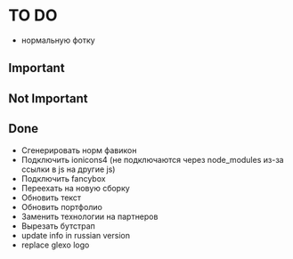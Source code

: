 # TO DO
- нормальную фотку


## Important

## Not Important

## Done
- Сгенерировать норм фавикон
- Подключить ionicons4 (не подключаются через node_modules из-за ссылки в js на другие js)
- Подключить fancybox
- Переехать на новую сборку
- Обновить текст
- Обновить портфолио
- Заменить технологии на партнеров
- Вырезать бутстрап
- update info in russian version
- replace glexo logo